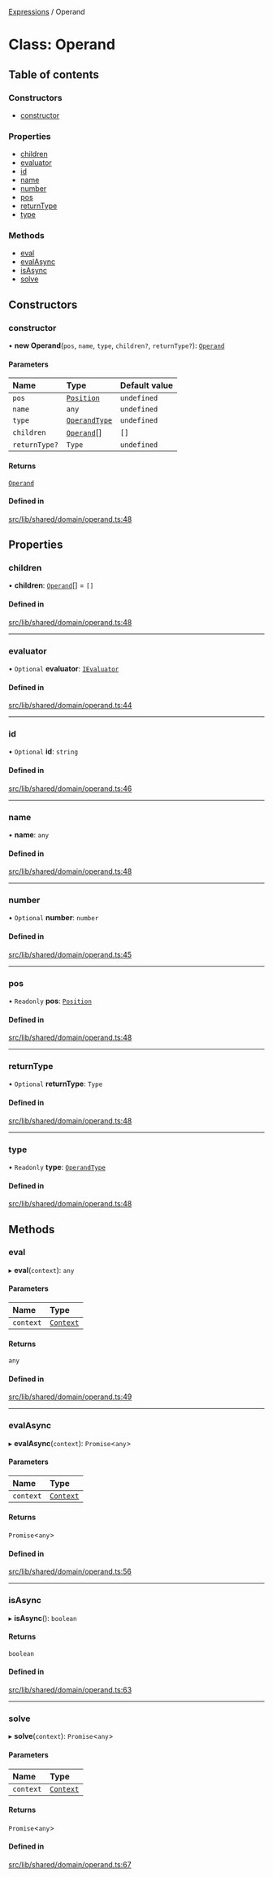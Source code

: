 [Expressions](../README.md) / Operand

# Class: Operand

## Table of contents

### Constructors

- [constructor](Operand.md#constructor)

### Properties

- [children](Operand.md#children)
- [evaluator](Operand.md#evaluator)
- [id](Operand.md#id)
- [name](Operand.md#name)
- [number](Operand.md#number)
- [pos](Operand.md#pos)
- [returnType](Operand.md#returntype)
- [type](Operand.md#type)

### Methods

- [eval](Operand.md#eval)
- [evalAsync](Operand.md#evalasync)
- [isAsync](Operand.md#isasync)
- [solve](Operand.md#solve)

## Constructors

### constructor

• **new Operand**(`pos`, `name`, `type`, `children?`, `returnType?`): [`Operand`](Operand.md)

#### Parameters

| Name | Type | Default value |
| :------ | :------ | :------ |
| `pos` | [`Position`](Position.md) | `undefined` |
| `name` | `any` | `undefined` |
| `type` | [`OperandType`](../enums/OperandType.md) | `undefined` |
| `children` | [`Operand`](Operand.md)[] | `[]` |
| `returnType?` | `Type` | `undefined` |

#### Returns

[`Operand`](Operand.md)

#### Defined in

[src/lib/shared/domain/operand.ts:48](https://github.com/data7expressions/3xpr/blob/4ba1e4ce6d1a7c81471bad9e3b4b08ed95379b30/src/lib/shared/domain/operand.ts#L48)

## Properties

### children

• **children**: [`Operand`](Operand.md)[] = `[]`

#### Defined in

[src/lib/shared/domain/operand.ts:48](https://github.com/data7expressions/3xpr/blob/4ba1e4ce6d1a7c81471bad9e3b4b08ed95379b30/src/lib/shared/domain/operand.ts#L48)

___

### evaluator

• `Optional` **evaluator**: [`IEvaluator`](../interfaces/IEvaluator.md)

#### Defined in

[src/lib/shared/domain/operand.ts:44](https://github.com/data7expressions/3xpr/blob/4ba1e4ce6d1a7c81471bad9e3b4b08ed95379b30/src/lib/shared/domain/operand.ts#L44)

___

### id

• `Optional` **id**: `string`

#### Defined in

[src/lib/shared/domain/operand.ts:46](https://github.com/data7expressions/3xpr/blob/4ba1e4ce6d1a7c81471bad9e3b4b08ed95379b30/src/lib/shared/domain/operand.ts#L46)

___

### name

• **name**: `any`

#### Defined in

[src/lib/shared/domain/operand.ts:48](https://github.com/data7expressions/3xpr/blob/4ba1e4ce6d1a7c81471bad9e3b4b08ed95379b30/src/lib/shared/domain/operand.ts#L48)

___

### number

• `Optional` **number**: `number`

#### Defined in

[src/lib/shared/domain/operand.ts:45](https://github.com/data7expressions/3xpr/blob/4ba1e4ce6d1a7c81471bad9e3b4b08ed95379b30/src/lib/shared/domain/operand.ts#L45)

___

### pos

• `Readonly` **pos**: [`Position`](Position.md)

#### Defined in

[src/lib/shared/domain/operand.ts:48](https://github.com/data7expressions/3xpr/blob/4ba1e4ce6d1a7c81471bad9e3b4b08ed95379b30/src/lib/shared/domain/operand.ts#L48)

___

### returnType

• `Optional` **returnType**: `Type`

#### Defined in

[src/lib/shared/domain/operand.ts:48](https://github.com/data7expressions/3xpr/blob/4ba1e4ce6d1a7c81471bad9e3b4b08ed95379b30/src/lib/shared/domain/operand.ts#L48)

___

### type

• `Readonly` **type**: [`OperandType`](../enums/OperandType.md)

#### Defined in

[src/lib/shared/domain/operand.ts:48](https://github.com/data7expressions/3xpr/blob/4ba1e4ce6d1a7c81471bad9e3b4b08ed95379b30/src/lib/shared/domain/operand.ts#L48)

## Methods

### eval

▸ **eval**(`context`): `any`

#### Parameters

| Name | Type |
| :------ | :------ |
| `context` | [`Context`](Context.md) |

#### Returns

`any`

#### Defined in

[src/lib/shared/domain/operand.ts:49](https://github.com/data7expressions/3xpr/blob/4ba1e4ce6d1a7c81471bad9e3b4b08ed95379b30/src/lib/shared/domain/operand.ts#L49)

___

### evalAsync

▸ **evalAsync**(`context`): `Promise`\<`any`\>

#### Parameters

| Name | Type |
| :------ | :------ |
| `context` | [`Context`](Context.md) |

#### Returns

`Promise`\<`any`\>

#### Defined in

[src/lib/shared/domain/operand.ts:56](https://github.com/data7expressions/3xpr/blob/4ba1e4ce6d1a7c81471bad9e3b4b08ed95379b30/src/lib/shared/domain/operand.ts#L56)

___

### isAsync

▸ **isAsync**(): `boolean`

#### Returns

`boolean`

#### Defined in

[src/lib/shared/domain/operand.ts:63](https://github.com/data7expressions/3xpr/blob/4ba1e4ce6d1a7c81471bad9e3b4b08ed95379b30/src/lib/shared/domain/operand.ts#L63)

___

### solve

▸ **solve**(`context`): `Promise`\<`any`\>

#### Parameters

| Name | Type |
| :------ | :------ |
| `context` | [`Context`](Context.md) |

#### Returns

`Promise`\<`any`\>

#### Defined in

[src/lib/shared/domain/operand.ts:67](https://github.com/data7expressions/3xpr/blob/4ba1e4ce6d1a7c81471bad9e3b4b08ed95379b30/src/lib/shared/domain/operand.ts#L67)

